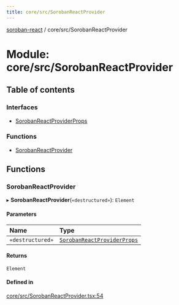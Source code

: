 ```yaml
---
title: core/src/SorobanReactProvider
---
```

[soroban-react](../README.md) / core/src/SorobanReactProvider

# Module: core/src/SorobanReactProvider

## Table of contents

### Interfaces

- [SorobanReactProviderProps](../interfaces/core_src_SorobanReactProvider.SorobanReactProviderProps.md)

### Functions

- [SorobanReactProvider](core_src_SorobanReactProvider.md#sorobanreactprovider)

## Functions

### SorobanReactProvider

▸ **SorobanReactProvider**(`«destructured»`): `Element`

#### Parameters

| Name | Type |
| :------ | :------ |
| `«destructured»` | [`SorobanReactProviderProps`](../interfaces/core_src_SorobanReactProvider.SorobanReactProviderProps.md) |

#### Returns

`Element`

#### Defined in

[core/src/SorobanReactProvider.tsx:54](https://github.com/paltalabs/soroban-react/blob/50e8963/packages/core/src/SorobanReactProvider.tsx#L54)
